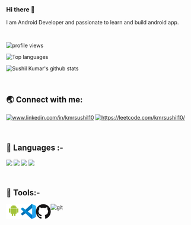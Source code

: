 ### Hi there 👋

I am Android Developer and passionate to learn and build android app.

<br>

![profile views](https://komarev.com/ghpvc/?username=kumarsushil10&color=blue)
<br>

![Top languages](https://github-readme-stats.vercel.app/api/top-langs/?username=kumarsushil10&hide=php&layout=compact)
<br>

![Sushil Kumar's github stats](https://github-readme-stats.vercel.app/api?username=kumarsushil10)

<br>

## :earth_asia: Connect with me:
<a href="https://linkedin.com/in/kmrsushil10" target="blank"><img align="center" alt="www.linkedin.com/in/kmrsushil10" height="30" width="40" /></a>
<a href="https://leetcode.com/kmrsushil10/" target="blank"><img align="center" alt="https://leetcode.com/kmrsushil10/" height="30" width="40" /></a>






<br>

## :rocket: Languages :-
<a href="https://docs.oracle.com/en/java/"><img height=30 align="center" src="https://img.shields.io/badge/Java-B125EA?style=for-the-badge&logo=java&logoColor=f34de4" /></a>
<a href="https://kotlinlang.org/docs/home.html"><img height=30 align="center" src="https://img.shields.io/badge/Kotlin-E24462?style=for-the-badge&logo=kotlin&logoColor=3670A0" /></a>
<a href="https://docs.python.org/3/"><img height=30 align="center" src="https://img.shields.io/badge/Python-3670A0?style=for-the-badge&logo=python&logoColor=ffdd54" /></a>
<a href="https://devdocs.io/cpp/"><img height=30 align="center" src="https://img.shields.io/badge/C++-000000?style=for-the-badge&logo=C&logoColor=red" /></a>







<br>

## :rocket: Tools:-
<img align="left"  alt="android" width="40" height="40" src="https://raw.githubusercontent.com/devicons/devicon/master/icons/android/android-original-wordmark.svg"/>
<img align="left" alt="Visual Studio Code" width="40" height="40" src="https://raw.githubusercontent.com/github/explore/80688e429a7d4ef2fca1e82350fe8e3517d3494d/topics/visual-studio-code/visual-studio-code.png" />
<img align="left" alt="GitHub" width="40" height="40" src="https://raw.githubusercontent.com/github/explore/78df643247d429f6cc873026c0622819ad797942/topics/github/github.png" />
<img align="left"  alt="git" width="40" height="40" src="https://www.vectorlogo.zone/logos/git-scm/git-scm-icon.svg"/>

 
  
  
  
  
